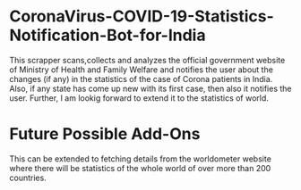# CoronaVirus-COVID-19-Statistics-Notification-Bot-for-India
This scrapper scans,collects and analyzes the official government website of Ministry of Health and Family Welfare and notifies the user about the changes (if any) in the statistics of the case of Corona patients in India.
Also, if any state has come up new with its first case, then also it notifies the user.
Further, I am lookig forward to extend it to the statistics of world.

# Future Possible Add-Ons
This can be extended to fetching details from the worldometer website where there will be statistics of the whole world of over more than 200 countries.

